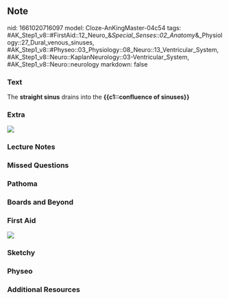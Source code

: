 ## Note
nid: 1661020716097
model: Cloze-AnKingMaster-04c54
tags: #AK_Step1_v8::#FirstAid::12_Neuro_&_Special_Senses::02_Anatomy_&_Physiology::27_Dural_venous_sinuses, #AK_Step1_v8::#Physeo::03_Physiology::08_Neuro::13_Ventricular_System, #AK_Step1_v8::Neuro::KaplanNeurology::03-Ventricular_System, #AK_Step1_v8::Neuro::neurology
markdown: false

### Text
The <b>straight sinus</b> drains into the <b>{{c1::confluence of
sinuses}}</b>

### Extra
<img src="paste-258582801023282.jpg">

### Lecture Notes


### Missed Questions


### Pathoma


### Boards and Beyond


### First Aid
<img src="tmpVfQq1Z.png">

### Sketchy


### Physeo


### Additional Resources

